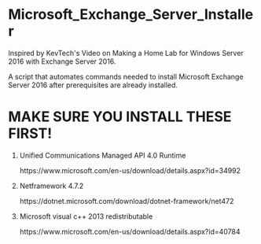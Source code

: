 # Microsoft_Exchange_Server_Installer

Inspired by KevTech's Video on Making a Home Lab for Windows Server 2016 with Exchange Server 2016.

A script that automates commands needed to install Microsoft Exchange Server 2016 after prerequisites are already installed.

<h1>MAKE SURE YOU INSTALL THESE FIRST!</h1>
<ol>
  <li>
    <p>Unified Communications Managed API 4.0 Runtime</p>
    <a>https://www.microsoft.com/en-us/download/details.aspx?id=34992</a>
  </li>
  <li>
    <p>Netframework 4.7.2</p>
    <a>https://dotnet.microsoft.com/download/dotnet-framework/net472</a>
  </li>
  <li>
    <p>Microsoft visual c++ 2013 redistributable </p>
    <a>https://www.microsoft.com/en-us/download/details.aspx?id=40784</a>
  </li>
</ol>
